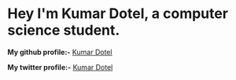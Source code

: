 

# Hey I'm Kumar Dotel, a computer science student. 

**My github profile:-** [Kumar Dotel](https://github.com/kumardotel)

**My twitter profile:-** [Kumar Dotel](https://twitter.com/kumardotel8)
 
 

